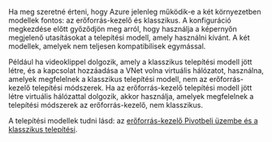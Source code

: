 Ha meg szeretné érteni, hogy Azure jelenleg működik-e a két környezetben modellek fontos: az erőforrás-kezelő és klasszikus. A konfiguráció megkezdése előtt győződjön meg arról, hogy használja a képernyőn megjelenő utasításokat a telepítési modell, amely használni kívánt. A két modellek, amelyek nem teljesen kompatibilisek egymással.

Például ha videoklippel dolgozik, amely a klasszikus telepítési modell jött létre, és a kapcsolat hozzáadása a VNet volna virtuális hálózatot, használna, amelyek megfelelnek a klasszikus telepítési modell, nem az erőforrás-kezelő telepítési módszerek. Ha az erőforrás-kezelő telepítési modell jött létre virtuális hálózattal dolgozik, akkor használja, amelyek megfelelnek a telepítési módszerek az erőforrás-kezelő, nem klasszikus.

A telepítési modellek tudni lásd: az [erőforrás-kezelő Pivotbeli üzembe és a klasszikus telepítési](../articles/resource-manager-deployment-model.md).
